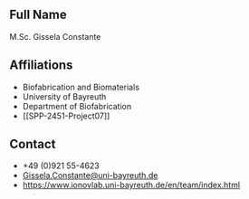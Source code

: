 ## Full Name
M.Sc. Gissela Constante

## Affiliations
- Biofabrication and Biomaterials
- University of Bayreuth
- Department of Biofabrication
- [[SPP-2451-Project07]]
## Contact
- +49 (0)921 55-4623
- Gissela.Constante@uni-bayreuth.de
- https://www.ionovlab.uni-bayreuth.de/en/team/index.html
